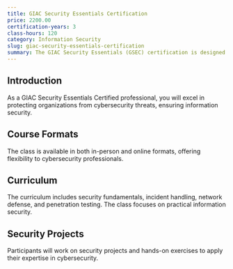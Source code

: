 ```yaml
---
title: GIAC Security Essentials Certification
price: 2200.00
certification-years: 3
class-hours: 120
category: Information Security
slug: giac-security-essentials-certification
summary: The GIAC Security Essentials (GSEC) certification is designed for professionals in information security and cybersecurity roles. This comprehensive class covers security fundamentals, incident handling, and network defense. It equips candidates with the skills needed to protect organizations from cybersecurity threats.
---
```


## Introduction

As a GIAC Security Essentials Certified professional, you will excel in protecting organizations from cybersecurity threats, ensuring information security.

## Course Formats

The class is available in both in-person and online formats, offering flexibility to cybersecurity professionals.

## Curriculum

The curriculum includes security fundamentals, incident handling, network defense, and penetration testing. The class focuses on practical information security.

## Security Projects

Participants will work on security projects and hands-on exercises to apply their expertise in cybersecurity.

